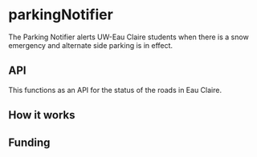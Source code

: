 # parkingNotifier
The Parking Notifier alerts UW-Eau Claire students when there is a snow emergency and alternate side parking is in effect.

## API
This functions as an API for the status of the roads in Eau Claire.

## How it works

## Funding
